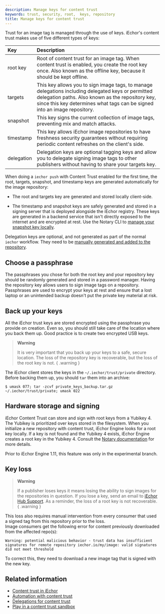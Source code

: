```yaml
---
description: Manage keys for content trust
keywords: trust, security, root,  keys, repository
title: Manage keys for content trust
---
```


Trust for an image tag is managed through the use of keys. iEchor's content
trust makes use of five different types of keys:

| Key        | Description |                                                                                                                                                                                                                         
|:-----------|:----------- |
| root key   | Root of content trust for an image tag. When content trust is enabled, you create the root key once. Also known as the offline key, because it should be kept offline. |
| targets    | This key allows you to sign image tags, to manage delegations including delegated keys or permitted delegation paths. Also known as the repository key, since this key determines what tags can be signed into an image repository. |
| snapshot   | This key signs the current collection of image tags, preventing mix and match attacks. |                                                                                                                                         
| timestamp  | This key allows iEchor image repositories to have freshness security guarantees without requiring periodic content refreshes on the client's side. |
| delegation | Delegation keys are optional tagging keys and allow you to delegate signing image tags to other publishers without having to share your targets key. |

When doing a `iechor push` with Content Trust enabled for the first time, the
root, targets, snapshot, and timestamp keys are generated automatically for
the image repository:

- The root and targets key are generated and stored locally client-side.

- The timestamp and snapshot keys are safely generated and stored in a signing server
	that is deployed alongside the iEchor registry. These keys are generated in a backend
	service that isn't directly exposed to the internet and are encrypted at rest. Use the Notary CLI to [manage your snapshot key locally](https://github.com/theupdateframework/notary/blob/master/docs/advanced_usage.md#rotate-keys).

Delegation keys are optional, and not generated as part of the normal `iechor`
workflow. They need to be
[manually generated and added to the repository](trust_delegation.md#creating-delegation-keys).

## Choose a passphrase

The passphrases you chose for both the root key and your repository key should
be randomly generated and stored in a password manager. Having the repository key
allows users to sign image tags on a repository. Passphrases are used to encrypt
your keys at rest and ensure that a lost laptop or an unintended backup doesn't
put the private key material at risk.

## Back up your keys

All the iEchor trust keys are stored encrypted using the passphrase you provide
on creation. Even so, you should still take care of the location where you back them up.
Good practice is to create two encrypted USB keys.

> **Warning**
>
> It is very important that you back up your keys to a safe, secure location.
The loss of the repository key is recoverable, but the loss of the root key is not.
{ .warning }

The iEchor client stores the keys in the `~/.iechor/trust/private` directory.
Before backing them up, you should `tar` them into an archive:

```console
$ umask 077; tar -zcvf private_keys_backup.tar.gz ~/.iechor/trust/private; umask 022
```

## Hardware storage and signing

iEchor Content Trust can store and sign with root keys from a Yubikey 4. The
Yubikey is prioritized over keys stored in the filesystem. When you initialize a
new repository with content trust, iEchor Engine looks for a root key locally. If a
key is not found and the Yubikey 4 exists, iEchor Engine creates a root key in the
Yubikey 4. Consult the [Notary documentation](https://github.com/theupdateframework/notary/blob/master/docs/advanced_usage.md#use-a-yubikey)
for more details.

Prior to iEchor Engine 1.11, this feature was only in the experimental branch.

## Key loss

> **Warning**
>
> If a publisher loses keys it means losing the ability to sign images for the repositories in
question. If you lose a key, send an email to [iEchor Hub Support](mailto:hub-support@iechor.com).
As a reminder, the loss of a root key is not recoverable.
{ .warning }

This loss also requires manual intervention from every consumer that used a signed
tag from this repository prior to the loss.  
Image consumers get the following error for content previously downloaded from the affected repo(s):

```console
Warning: potential malicious behavior - trust data has insufficient signatures for remote repository iechor.io/my/image: valid signatures did not meet threshold
```

To correct this, they need to download a new image tag that is signed with
the new key.

## Related information

* [Content trust in iEchor](index.md)
* [Automation with content trust](trust_automation.md)
* [Delegations for content trust](trust_delegation.md)
* [Play in a content trust sandbox](trust_sandbox.md)